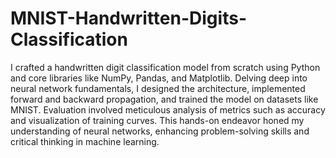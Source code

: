 # MNIST-Handwritten-Digits-Classification
I crafted a handwritten digit classification model from scratch using Python and core libraries like NumPy, Pandas,
and Matplotlib. Delving deep into neural network fundamentals, I designed the architecture, implemented forward and backward propagation, 
and trained the model on datasets like MNIST. Evaluation involved meticulous analysis of metrics such as accuracy and visualization of 
training curves. This hands-on endeavor honed my understanding of neural networks, enhancing problem-solving skills and critical thinking 
in machine learning.
